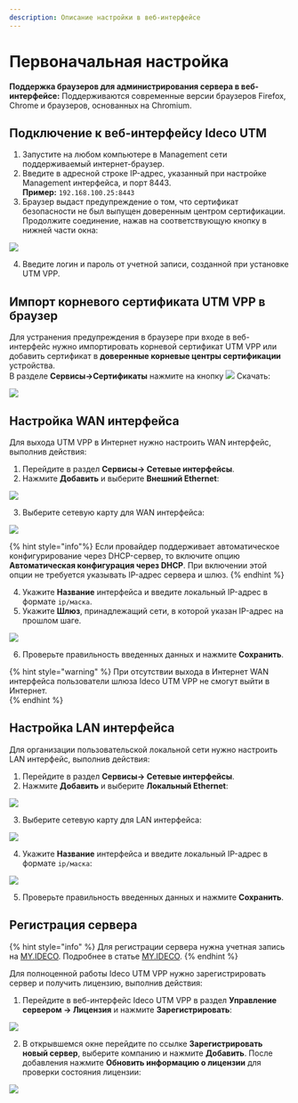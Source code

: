 ```yaml
---
description: Описание настройки в веб-интерфейсе
---
```


# Первоначальная настройка

**Поддержка браузеров для администрирования сервера в веб-интерфейсе:**
Поддерживаются современные версии браузеров Firefox, Chrome и браузеров, основанных на Chromium.

## Подключение к веб-интерфейсу Ideco UTM

1. Запустите на любом компьютере в Management сети поддерживаемый интернет-браузер.
2. Введите в адресной строке IP-адрес, указанный при настройке Management интерфейса, и порт 8443.\
**Пример:** `192.168.100.25:8443`
3. Браузер выдаст предупреждение о том, что сертификат безопасности не был выпущен доверенным центром сертификации. Продолжите соединение, нажав на соответствующую кнопку в нижней части окна:

![](../.gitbook/assets/initial-setup-web1.gif)

4. Введите логин и пароль от учетной записи, созданной при установке UTM VPP.

## Импорт корневого сертификата UTM VPP в браузер

Для устранения предупреждения в браузере при входе в веб-интерфейс нужно импортировать корневой сертификат UTM VPP или добавить сертификат в **доверенные корневые центры сертификации** устройства.\
В разделе **Сервисы->Сертификаты** нажмите на кнопку ![](../.gitbook/assets/icon-download.png) Скачать:

![](../.gitbook/assets/initial-setup-web2.png)

## Настройка WAN интерфейса

Для выхода UTM VPP в Интернет нужно настроить WAN интерфейс, выполнив действия:

1. Перейдите в раздел **Сервисы-> Cетевые интерфейсы**.
2. Нажмите **Добавить** и выберите **Внешний Ethernet**:

![](../.gitbook/assets/initial-setup-web4.png)

3. Выберите сетевую карту для WAN интерфейса:
   
![](../.gitbook/assets/initial-setup-web5.png)

{% hint style="info"%}
Если провайдер поддерживает автоматическое конфигурирование через DHCP-сервер, то включите опцию **Автоматическая конфигурация через DHCP**.
При включении этой опции не требуется указывать IP-адрес сервера и шлюз.
{% endhint %}

4. Укажите **Название** интерфейса и введите локальный IP-адрес в формате `ip/маска`.
5. Укажите **Шлюз**, принадлежащий сети, в которой указан IP-адрес на прошлом шаге.
   
![](../.gitbook/assets/initial-setup-web6.png)

6. Проверьте правильность введенных данных и нажмите **Сохранить**.

{% hint style="warning" %}
При отсутствии выхода в Интернет WAN интерфейса пользователи шлюза Ideco UTM VPP не смогут выйти в Интернет.  
{% endhint %}

## Настройка LAN интерфейса

Для организации пользовательской локальной сети нужно настроить LAN интерфейс, выполнив действия:

1. Перейдите в раздел **Сервисы-> Сетевые интерфейсы**.
2. Нажмите **Добавить** и выберите **Локальный Ethernet**:

![](../.gitbook/assets/initial-setup-web7.png)

3. Выберите сетевую карту для LAN интерфейса:

![](../.gitbook/assets/initial-setup-web8.png)

4. Укажите **Название** интерфейса и введите локальный IP-адрес в формате `ip/маска`:
   
![](../.gitbook/assets/initial-setup-web9.png)

5. Проверьте правильность введенных данных и нажмите **Сохранить**.
## Регистрация сервера

{% hint style="info" %}
Для регистрации сервера нужна учетная запись на [MY.IDECO](https://my.ideco.ru/). Подробнее в статье [MY.IDECO](my-ideco.md).
{% endhint %}


Для полноценной работы Ideco UTM VPP нужно зарегистрировать сервер и получить лицензию, выполнив действия:

1. Перейдите в веб-интерфейс Ideco UTM VPP в раздел **Управление сервером -> Лицензия** и нажмите **Зарегистрировать**:

![](../.gitbook/assets/initial-setup-web10.png)

2. В открывшемся окне перейдите по ссылке **Зарегистрировать новый сервер**, выберите компанию и нажмите **Добавить**. После добавления нажмите **Обновить информацию о лицензии** для проверки состояния лицензии:

![](../.gitbook/assets/initial-setup-web11.gif)

